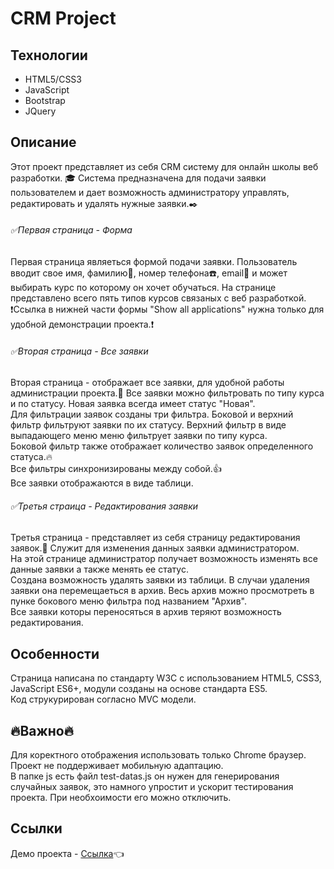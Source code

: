 # CRM Project


## Технологии
- HTML5/CSS3
- JavaScript
- Bootstrap
- JQuery

## Описание

Этот проект представляет из себя CRM систему для онлайн школы веб разработки. :mortar_board: Система предназначена для подачи заявки пользователем и дает возможность администратору управлять, редактировать и удалять нужные заявки.:black_nib:  

######  :white_check_mark:Первая страница - Форма

Первая страница являеться формой подачи заявки. Пользователь вводит свое имя, фамилию:busts_in_silhouette:, номер телефона:telephone:, email:e-mail: и может выбирать курс по которому он хочет обучаться. На странице представлено всего пять типов курсов связаных с веб разработкой.  
:heavy_exclamation_mark:Ссылка в нижней части формы "Show all applications" нужна только для удобной демонстрации проекта.:heavy_exclamation_mark:

###### :white_check_mark:Вторая страница - Все заявки 

Вторая страница - отображает все заявки, для удобной работы администрации проекта.:eyes: Все заявки можно фильтровать по типу курса и по статусу. Новая заявка всегда имеет статус "Новая".  
Для фильтрации заявок созданы три фильтра. Боковой и верхний фильтр фильтруют заявки по их статусу. Верхний фильтр в виде выпадающего меню меню фильтрует заявки по типу курса.  
Боковой фильтр также отображает количество заявок определенного статуса.:fire:    
Все фильтры синхронизированы между собой.:thumbsup:  
Все заявки отображаются в виде таблици.


###### :white_check_mark:Третья страица - Редактирования заявки

Третья страница - представляет из себя страницу редактирования заявок.:memo: Служит для изменения данных заявки администратором.  
На этой странице администратор получает возможность изменять все данные заявки а также менять ее статус.  
Создана возможность удалять заявки из таблици. В случаи удаления заявки она перемещаеться в архив. Весь архив можно просмотреть в пунке бокового меню фильтра под названием "Архив".  
Все заявки которы переносяться в архив теряют возможность редактирования.

## Особенности

Страница написана по стандарту W3С с использованием HTML5, CSS3, JavaScript ES6+, модули созданы на основе стандарта ES5.  
Код струкурирован согласно MVC модели.  


## :fire:Важно:fire:
Для коректного отображения использовать только Chrome браузер.  
Проект не поддерживает мобильную адаптацию.  
В папке js есть файл test-datas.js он нужен для генерирования случайных заявок, это намного упростит и ускорит тестирования проекта. При необхоимости его можно отключить.


## Ссылки
Демо проекта - [Ссылка](https://fenix4088.github.io/CRMProject/):point_left:
